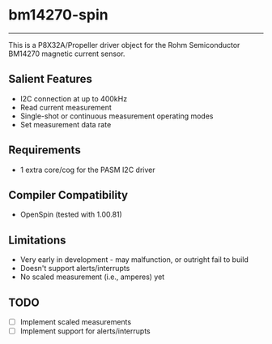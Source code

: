 # bm14270-spin 
--------------

This is a P8X32A/Propeller driver object for the Rohm Semiconductor BM14270 magnetic current sensor.

## Salient Features

* I2C connection at up to 400kHz
* Read current measurement
* Single-shot or continuous measurement operating modes
* Set measurement data rate

## Requirements

* 1 extra core/cog for the PASM I2C driver

## Compiler Compatibility

* OpenSpin (tested with 1.00.81)

## Limitations

* Very early in development - may malfunction, or outright fail to build
* Doesn't support alerts/interrupts
* No scaled measurement (i.e., amperes) yet

## TODO

- [ ] Implement scaled measurements
- [ ] Implement support for alerts/interrupts
